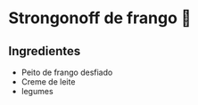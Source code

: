 # Strongonoff de frango :chicken:

## Ingredientes

- Peito de frango desfiado
- Creme de leite
- legumes


